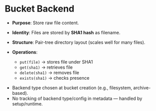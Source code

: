 # Bucket Backend

* **Purpose**: Store raw file content.
* **Identity**: Files are stored by **SHA1 hash** as filename.
* **Structure**: Pair-tree directory layout (scales well for many files).
* **Operations**:

  * `put(file)` → stores file under SHA1
  * `get(sha1)` → retrieves file
  * `delete(sha1)` → removes file
  * `exists(sha1)` → checks presence

- Backend type chosen at bucket creation (e.g., filesystem, archive-based).
- No tracking of backend type/config in metadata — handled by setup/runtime.
